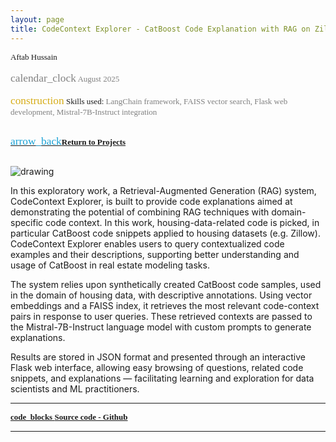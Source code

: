 ```yaml
---
layout: page
title: CodeContext Explorer - CatBoost Code Explanation with RAG on Zillow Data
---
```


<div style="font-family: 'Alata'; font-size: small;">
<span>Aftab Hussain<br></span>

<span style="color: gray;">
  <br> <span class="material-symbols-outlined" style="font-size: 13pt;">calendar_clock</span> 
August 2025  </span> 
<br> 

<br>
<span class="material-symbols-outlined" style="font-size: 13pt; color: #d6ac16;">construction</span>  
Skills used:<span style="color: gray; font-size: small;">  LangChain framework, FAISS vector search, Flask web development, Mistral-7B-Instruct integration</span>

<br>
<br>

<a href="../Projects-pilot/index.html#coderag-menu"><span class="material-symbols-outlined" style="color: #1ba2d6; font-size: 13pt;">arrow_back</span><b>Return to Projects</b></a>
<br>
<br>
</div>

<style>
img {
  display: block;
  margin-left: auto;
  margin-right: auto;
  max-width: 100%;
  height: auto;
}
</style>

<img src="../images/projects/coderag/coderag.jpg" alt="drawing"/>

In this exploratory work, a Retrieval-Augmented Generation (RAG) system, CodeContext Explorer, is built to provide code explanations aimed at demonstrating the potential of combining RAG techniques with domain-specific code context. In this work, housing-data-related code is picked, in particular CatBoost code snippets applied to housing datasets (e.g. Zillow). CodeContext Explorer enables users to query contextualized code examples and their descriptions, supporting better understanding and usage of CatBoost in real estate modeling tasks.

The system relies upon synthetically created CatBoost code samples, used in the domain of housing data, with descriptive annotations. Using vector embeddings and a FAISS index, it retrieves the most relevant code-context pairs in response to user queries. These retrieved contexts are passed to the Mistral-7B-Instruct language model with custom prompts to generate explanations.

Results are stored in JSON format and presented through an interactive Flask web interface, allowing easy browsing of questions, related code snippets, and explanations — facilitating learning and exploration for data scientists and ML practitioners.

_________________


<div style="font-family: 'Alata'; font-size: small;">
<b>
<a href="https://github.com/AftabHussain/catboost-code-rag">
<span class="material-symbols-outlined"> code_blocks </span>Source code - Github
</a>
</b>
</div>

_____________


	
